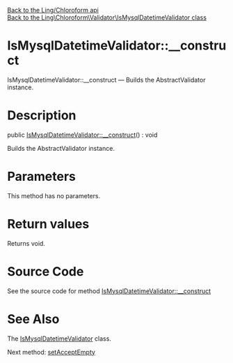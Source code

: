 [Back to the Ling/Chloroform api](https://github.com/lingtalfi/Chloroform/blob/master/doc/api/Ling/Chloroform.md)<br>
[Back to the Ling\Chloroform\Validator\IsMysqlDatetimeValidator class](https://github.com/lingtalfi/Chloroform/blob/master/doc/api/Ling/Chloroform/Validator/IsMysqlDatetimeValidator.md)


IsMysqlDatetimeValidator::__construct
================



IsMysqlDatetimeValidator::__construct — Builds the AbstractValidator instance.




Description
================


public [IsMysqlDatetimeValidator::__construct](https://github.com/lingtalfi/Chloroform/blob/master/doc/api/Ling/Chloroform/Validator/IsMysqlDatetimeValidator/__construct.md)() : void




Builds the AbstractValidator instance.




Parameters
================

This method has no parameters.


Return values
================

Returns void.








Source Code
===========
See the source code for method [IsMysqlDatetimeValidator::__construct](https://github.com/lingtalfi/Chloroform/blob/master/Validator/IsMysqlDatetimeValidator.php#L33-L37)


See Also
================

The [IsMysqlDatetimeValidator](https://github.com/lingtalfi/Chloroform/blob/master/doc/api/Ling/Chloroform/Validator/IsMysqlDatetimeValidator.md) class.

Next method: [setAcceptEmpty](https://github.com/lingtalfi/Chloroform/blob/master/doc/api/Ling/Chloroform/Validator/IsMysqlDatetimeValidator/setAcceptEmpty.md)<br>


